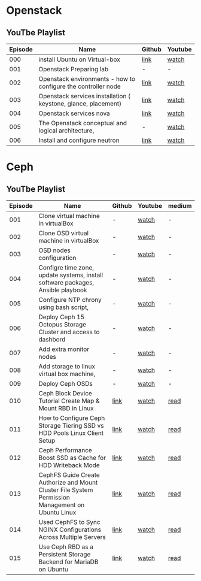 # Openstack

## YouTbe Playlist

| Episode | Name                                                                 | Github                                                                           | Youtube                               |
| ------- | ---------------------------------------------------------------------| -------------------------------------------------------------------------------- | ------------------------------------- |
| 000     | install Ubuntu on Virtual-box                                        | [link](https://github.com/hojat-gazestani/openstack/tree/main/Environment)       | [watch](https://youtu.be/d78p9gBvyhk) |
| 001     | Openstack Preparing  lab   | -                                       | -                                                                                | [watch](https://youtu.be/vnS4Ft9CLk8) |
| 002     | Openstack environments - how to configure the controller node        | [link](https://github.com/hojat-gazestani/openstack/tree/main/Environment)       | [watch](https://youtu.be/AiND3TQSccg) |
| 003     | Openstack services installation ( keystone,  glance,   placement)    | [link](https://github.com/hojat-gazestani/openstack/tree/main/Services)          | [watch](https://youtu.be/G9HBo3Jz_0Q) |
| 004     | Openstack services nova                                              | [link](https://github.com/hojat-gazestani/openstack/tree/main/Services/Xena)     | [watch](https://youtu.be/s6WViHUwmJY) |
| 005     | The Openstack conceptual and logical architecture,                   | -                                                                                | [watch](https://youtu.be/EhNTDI5L6ts) |
| 006     | Install and configure neutron                                        | [link](https://github.com/hojat-gazestani/openstack/tree/main/Services/Network)  | [watch](https://youtu.be/j81KrBMNPag) |

# Ceph

## YouTbe Playlist

| Episode | Name                                                                                | Github   | Youtube                               | medium |
| ------- | ------------------------------------------------------------------------------------| -------- | ------------------------------------- | ------ |
| 001     | Clone virtual machine in virtualBox                                                 | -        | [watch](https://youtu.be/Fk2CYFeVqoc) | -      |
| 002     | Clone OSD virtual machine in virtualBox                                             | -        | [watch](https://youtu.be/TmpMC0_-4js) | -      |
| 003     | OSD nodes configuration                                                             | -        | [watch](https://youtu.be/sB4YQz-xasc) | -      |
| 004     | Configre time zone, update systems, install software packages, Ansible playbook     | -        | [watch](https://youtu.be/90Xd8oPi3tc) | -      |
| 005     | Configure NTP chrony using bash script,                                             | -        | [watch](https://youtu.be/N_s2sBjQ3iA) | -      |
| 006     | Deploy Ceph 15 Octopus Storage Cluster and access to dashbord                       | -        | [watch](https://youtu.be/ptQNLFLWyiw) | -      |
| 007     | Add extra monitor nodes                                                             | -        | [watch](https://youtu.be/Pr5ao4cijqc) | -      |
| 008     | Add storage to linux virtual box machine,                                           | -        | [watch](https://youtu.be/LCHXYsrcOPo) | -      |
| 009     | Deploy Ceph OSDs                                                                    | -        | [watch](https://youtu.be/ZzkzDWfCxGU) | -      |
| 010     | Ceph Block Device Tutorial Create Map & Mount RBD in Linux                          | [link](https://github.com/hojat-gazestani/openstack/blob/main/Ceph/octapus/07-block-device.md)        | [watch](https://youtu.be/8zBwOgSZ5mA)                   | [read](https://medium.com/@hojat_gazestani/how-to-set-up-ceph-rbd-storage-and-mount-on-ubuntu-linux-server-a-step-by-step-guide-for-beginners-cdd4f20bad50) |
| 011     | How to Configure Ceph Storage Tiering SSD vs HDD Pools  Linux Client Setup          | [link](https://github.com/hojat-gazestani/openstack/blob/main/Ceph/octapus/05-Pool-SSD-HDD.md)        | [watch](https://youtu.be/9MmiQdu4kIY)                   | [read](https://medium.com/@hojat_gazestani/how-to-configure-ceph-storage-tiering-ssd-vs-hdd-pools-linux-client-setup-a418f6afd148) |
| 012     | Ceph Performance Boost SSD as Cache for HDD Writeback Mode                          | [link](https://github.com/hojat-gazestani/openstack/blob/main/Ceph/octapus/06-Pool-cache-layer.md)    | [watch](https://youtu.be/6yNx8SPeYYU)                   | [read](https://medium.com/@hojat_gazestani/ceph-performance-boost-ssd-as-cache-for-hdd-writeback-mode-5a1080a8c2e5) |
| 013     | CephFS Guide Create Authorize and Mount Cluster File System Permission Management on Ubuntu Linux  | [link](https://github.com/hojat-gazestani/openstack/blob/main/Ceph/octapus/08-cephfs-file-storage.md)    | [watch](https://youtu.be/vNAjlogwbtk) | [read](https://medium.com/@hojat_gazestani/the-complete-cephfs-tutorial-for-2024-2d0e3d161fa4) |
| 014     | Used CephFS to Sync NGINX Configurations Across Multiple Servers                    | [link](https://github.com/hojat-gazestani/openstack/blob/main/Ceph/octapus/09-cephfs-nginx.md)    | [watch](https://youtu.be/T0DW0Sd8yss) | [read](https://medium.com/@hojat_gazestani/how-i-used-cephfs-to-sync-nginx-configurations-across-multiple-servers-f8200685fd8d) |
| 015     |  Use Ceph RBD as a Persistent Storage Backend for MariaDB on Ubuntu                 | [link](https://github.com/hojat-gazestani/openstack/blob/main/Ceph/octapus/10-ceph-rbd-mariadb.md)    | [watch](https://youtu.be/gPww_mr2ngs) | [read](https://medium.com/@hojat_gazestani/how-to-use-ceph-rbd-as-a-persistent-storage-backend-for-mariadb-on-ubuntu-eed70e09a4e9) |


